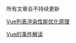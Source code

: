 所有文章会不持续更新

[Vue列表渲染性能优化原理](https://github.com/banama/aboutVue/blob/master/diff.md)

[Vue的事件解读](https://github.com/banama/aboutVue/blob/master/vue-event.md)
